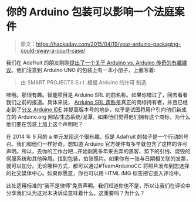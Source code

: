 # 你的 Arduino 包装可以影响一个法庭案件

> 原文：<https://hackaday.com/2015/04/19/your-arduino-packaging-could-sway-a-court-case/>

我们在 Adafruit 的朋友刚刚[提出了一个关于 Arduino vs. Arduino 传奇的有趣建议](https://blog.adafruit.com/2015/04/19/please-post-old-arduino-packaging-that-says-manufactured-under-license-from-arduino-teamarduinocc/)。他们注意到 Arduino UNO 的包装上有一本小册子，上面写着:

> 由
> SMART PROJECTS S.r.l .根据 Arduino 的许可
> 制造

哇哦。那很有趣。智能项目是 Arduino SRL 的前名称。如果你错过了，回去看看我们之前的报道。具体来说， [Arduino SRL 声称](http://hackaday.com/2015/03/28/arduino-srl-to-distributors-were-the-real-arduino/)是真正的商标持有者，并且已经走到了[分叉 Arduino IDE](http://hackaday.com/2015/04/06/arduino-ide-forked/) 并提高版本号的地步，似乎是试图将用户引向他们新成立的 Arduino.org 网站/生态系统/泥潭。如果他们觉得他们拥有这个商标，为什么他们要在包装上加上这个声明呢？

在 2014 年 9 月的 a 单元发现这个很有趣。但是 Adafruit 的帖子是一个行动的号召。我们和他们一样好奇，想知道 Arduino 官方硬件有多早就包含了这样的许可声明。所以，去你的工作台吧…开始剥离多年来丢弃的黑客、剪下的引线、烧毁的伺服系统和其他碎屑。找到包装，拍张照片。如果你有一张与日期相关联的发票，就可以加分。无论哪种方式，都可以通过#TeamArduinoCC 将照片发布到您选择的社交媒体中心。如果你愿意，你也可以用 HTML IMG 标签把它嵌入评论中。

此处适用标准的“我不是律师”免责声明。我们知道你也不是，所以让我们在评论中分享我们认为这对未决诉讼意味着什么。这重要吗？为什么？